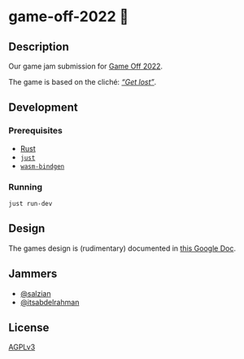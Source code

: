 # game-off-2022 👾

## Description

Our game jam submission for [Game Off 2022].

The game is based on the cliché: [_“Get lost”_][get-lost-source].

## Development

### Prerequisites

- [Rust](https://www.rust-lang.org/tools/install)
- [`just`](https://github.com/casey/just#packages)
- [`wasm-bindgen`](https://rustwasm.github.io/wasm-bindgen/reference/cli.html)

### Running

```shell
just run-dev
```

## Design

The games design is (rudimentary) documented in [this Google Doc][google-doc].

## Jammers

- [@salzian](https://github.com/salzian)
- [@itsabdelrahman](https://github.com/itsabdelrahman)

## License

[AGPLv3](./LICENSE)

[Game Off 2022]: https://itch.io/jam/game-off-2022
[get-lost-source]: https://github.com/leereilly/list-of-english-cliches/blob/da24758a32b0c7fd5a08f15136cbf5db6f3b6e14/cliches.txt#L1185
[google-doc]: https://docs.google.com/document/d/1Hykgyr5uAZELkOzLfltMPe9OJP-v-MTVUjCKinPL_lg/edit?usp=sharing
